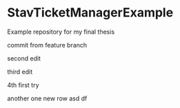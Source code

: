 # StavTicketManagerExample
Example repository for my final thesis

commit from feature branch

second edit

third edit

4th
first try

another one
new row
asd
df

